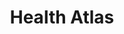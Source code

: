 ---
layout: project
title: 'Health Atlas'
description: 'Mapping project for Mississauga Halton Health Integration Network'
ctto_breakout: true
first_active: '2016-07-26'
github_repos: https://github.com/MissHaltLHIN/MissHaltLHIN
images: "https://v5.airtableusercontent.com/v3/u/34/34/1729980000000/BBZxyN4iBV-i-sGNy5iUvg/s642YzwZrXjzXQ4e57lDdPXa12CvxfvI3f_ktdNs9-6xHe9aQQYlTZrxnChmkBlvFAMtc8uQmLM5F4v8YO_KvEYCrcPRiPFx2ZuDuxPsRp5xKMq10QbvayaNMEs9J0oH4edoYwPvTti4CjZjqShiERLWA7CZMJLwR9v8FVH5E-5xW2u0NAGfh02JqL52Vbni/73agI260SZn3qvQ40CeHJg4yXm2b1gBv3vcRQOoSpR0"
last_active: '2018-08-16'
slack_channels: '#mapmhlin'
websites: https://misshaltlhin.github.io/MissHaltLHIN/
---